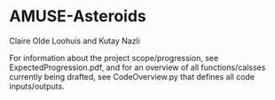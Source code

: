 # AMUSE-Asteroids

Claire Olde Loohuis and Kutay Nazli


For information about the project scope/progression, see ExpectedProgression.pdf, and for an overview of all functions/calsses currently being drafted, see CodeOverview.py that defines all code inputs/outputs.
